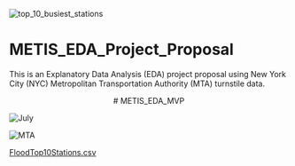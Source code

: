 ![top_10_busiest_stations](https://user-images.githubusercontent.com/67651332/149417845-55fe7f08-b34c-4c98-a305-c6c724cf4fed.png)
# METIS_EDA_Project_Proposal
This is an Explanatory Data Analysis (EDA) project proposal using New York City (NYC) Metropolitan Transportation Authority (MTA) turnstile data. 

<p align="center">
# METIS_EDA_MVP
   </p>


![July](https://user-images.githubusercontent.com/67651332/148838596-c9b91659-6e6a-40d9-81c6-a3caf5b6aef3.png)
 

![MTA](https://user-images.githubusercontent.com/67651332/148848863-44c64600-4da3-4552-b741-817b26a35a43.png)

[FloodTop10Stations.csv](https://github.com/pastel-pickup/METIS_EDA_by_Mai_Tran/files/7866382/FloodTop10Stations.csv)
